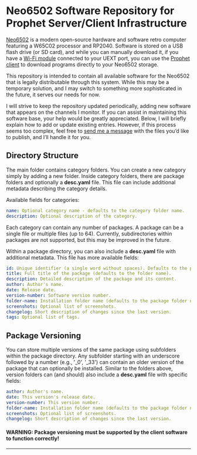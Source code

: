 # Neo6502 Software Repository for Prophet Server/Client Infrastructure

[Neo6502](https://www.neo6502.com/) is a modern open-source hardware and software retro computer featuring a W65C02 processor and RP2040. Software is stored on a USB flash drive (or SD card), and while you can manually download it, if you have a [Wi-Fi module](https://www.olimex.com/Products/IoT/ESP8266/MOD-WIFI-ESP8266/open-source-hardware) connected to your UEXT port, you can use the [Prophet client](https://gitlab.com/bocianu/neo-prophet) to download programs directly to your Neo6502 storage.

This repository is intended to contain all available software for the Neo6502 that is legally distributable through this system. While this may be a temporary solution, and I may switch to something more sophisticated in the future, it serves our needs for now.

I will strive to keep the repository updated periodically, adding new software that appears on the channels I monitor. If you can assist in maintaining this software base, your help would be greatly appreciated. Below, I will briefly explain how to add or update existing entries. However, if this process seems too complex, feel free to [send me a message](mailto:bocianu@gmail.com) with the files you’d like to publish, and I’ll handle it for you.

## Directory Structure

The main folder contains category folders. You can create a new category simply by adding a new folder. Inside category folders, there are package folders and optionally a **desc.yaml** file. This file can include additional metadata describing the category details.

Available fields for categories:

```yaml
name: Optional category name - defaults to the category folder name.
description: Optional description of the category.
```

Each category can contain any number of packages. A package can be a single file or multiple files (up to 64). Currently, subdirectories within packages are not supported, but this may be improved in the future.

Within a package directory, you can also include a **desc.yaml** file with additional metadata. This file has more available fields:

```yaml
id: Unique identifier (a single word without spaces). Defaults to the package folder name with spaces replaced by underscores.
title: Full title of the package (defaults to the folder name).
description: Detailed description of the package and its content.
author: Author's name.
date: Release date.
version-number: Software version number.
folder-name: Installation folder name (defaults to the package folder name).
screenshots: Optional list of screenshots.
changelog: Short description of changes since the last version.
tags: Optional list of tags.
```

## Package Versioning

You can store multiple versions of the same package using subfolders within the package directory. Any subfolder starting with an underscore followed by a number (e.g., '_0', '_33') can contain an older version of the package that can optionally be installed. Similar to the folders above, version folders can (and should) also include a **desc.yaml** file with specific fields:

```yaml
author: Author's name.
date: This version's release date.
version-number: This version number.
folder-name: Installation folder name (defaults to the package folder name).
screenshots: Optional list of screenshots.
changelog: Short description of changes since the last version.
```
#### WARNING: Package versioning must be supported by the client software to function correctly!

---
